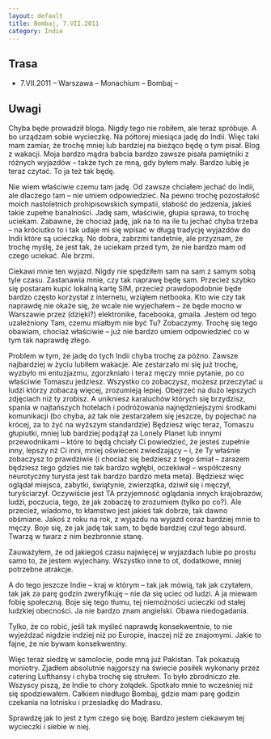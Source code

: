 ```yaml
---
layout: default
title: Bombaj, 7.VII.2011
category: Indie
---
```


Trasa
-----

* 7.VII.2011 – Warszawa – Monachium – Bombaj –

Uwagi
-----

Chyba będe prowadził bloga. Nigdy tego nie robiłem, ale teraz spróbuje. A bo urządzam sobie wycieczkę. Na półtorej miesiąca jadę do Indii. Więc taki mam zamiar, że trochę mniej lub bardziej na bieżąco będę o tym pisał. Blog z wakacji. Moja bardzo mądra babcia bardzo zawsze pisała pamiętniki z różnych wyjazdów – także tych ze mną, gdy byłem mały. Bardzo lubię je teraz czytać. To ja też tak będę.

Nie wiem właściwie czemu tam jadę. Od zawsze chciałem jechać do Indii, ale dlaczego tam – nie umiem odpowiedzieć. Na pewno trochę pozostałość moich nastoletnich prohipisowskich sympatii, słabość do jedzenia, jakieś takie zupełne banalności. Jadę sam, właściwie, głupia sprawa, to trochę uciekam. Zabawne, że chociaż jadę, jak na to na ile tu jechać chyba trzeba – na króciutko to i tak udaje mi się wpisać w długą tradycję wyjazdów do Indii które są ucieczką. No dobra, zabrzmi tandetnie, ale przyznam, że trochę myślę, że jest tak, że uciekam przed tym, że nie bardzo mam od czego uciekać. Ale brzmi.

Ciekawi mnie ten wyjazd. Nigdy nie spędziłem sam na sam z samym sobą tyle czasu. Zastanawia mnie, czy tak naprawę będę sam. Przecież szybko się postaram kupić lokalną kartę SIM, przecież prawdopodobnie będe bardzo często korzystał z internetu, wziąłem netbooka. Kto wie czy tak naprawdę nie okaże się, że wcale nie wyjechałem – że będe mocno w Warszawie przez (dzięki?) elektronike, facebooka, gmaila. Jestem od tego uzależniony Tam, czemu miałbym nie być Tu? Zobaczymy. Trochę się tego obawiam, chociaż właściwie – już nie bardzo umiem odpowiedzieć co w tym tak naprawdę złego.

Problem w tym, że jadę do tych Indii chyba trochę za późno. Zawsze najbardziej w życiu lubiłem wakacje. Ale zestarzało mi się już trochę, wyzbyło mi entuzjazmu, zgorzkniało i teraz męczy mnie pytanie, po co właściwie Tomaszu jedziesz. Wszystko co zobaczysz, możesz przeczytać u ludzi którzy zobaczą więcej, zrozumieją lepiej. Obejrzeć na dużo lepszych zdjęciach niż ty zrobisz. A unikniesz karaluchów których się brzydzisz, spania w najtańszych hotelach i podróżowania najnędzniejszymi środkami komunikacji (bo chyba, aż tak nie zestarzałem się jeszcze, by pojechać na krócej, za to żyć na wyższym standardzie)
Będziesz więc teraz, Tomaszu głupiutki, mniej lub bardziej podążął za Lonely Planet lub innymi przewodnikami – które to będą chciały Ci powiedzieć, że jesteś zupełnie inny, lepszy nż Ci inni, mniej oświeceni zwiedzający – i, że Ty właśnie zobaczysz to prawdziwie (i chociaż się bedziesz z tego śmiał – zarazem będziesz tego gdzieś nie tak bardzo wgłębi, oczekiwał – współczesny neurotyczny turysta jest tak bardzo bardzo meta meta).
Będziesz więc oglądał miejsca, zabytki, świątynie, zwierzątka, dziwił się i męczył, turyściarzył. Oczywiście jest TA przyjemność oglądania innych krajobrazów, ludzi, poczucia, tego, że jak zobaczę to zrozumiem (tylko po co?). Ale przecież, wiadomo, to kłamstwo jest jakieś tak dobrze, tak dawno obśmiane. Jakoś z roku na rok, z wyjazdu na wyjazd coraz bardziej mnie to męczy. Boje się, że jak jadę tak sam, to będe bardziej czuł tego absurd. Twarzą w twarz z nim bezbronnie stanę.

Zauważyłem, że od jakiegoś czasu najwięcej w wyjazdach lubie po prostu samo to, że jestem wyjechany. Wszystko inne to ot, dodatkowe, mniej potrzebne atrakcje.

A do tego jeszcze Indie – kraj w którym – tak jak mówią, tak jak czytałem, tak jak za parę godzin zweryfikuję – nie da się uciec od ludzi. A ja miewam fobię społeczną. Boje się tego tłumu, tej niemożności ucieczki od stałej ludzkiej obecności. Ja nie bardzo znam angielski. Obawa niedogadania.

Tylko, że co robić, jeśli tak myśleć naprawdę konsekwentnie, to nie wyjeżdzać nigdzie indziej niż po Europie, inaczej niż ze znajomymi. Jakie to fajne, że nie bywam konsekwentny.

Więc teraz siedzę w samolocie, pode mną już Pakistan. Tak pokazują moniotry. Zjadłem absolutnie najgorszy na świecie posiłek wykonany przez catering Lufthansy i chyba trochę się strułem. To było zbrodniczo złe. Wszyscy piszą, że Indie to chory żołądek. Spotkało mnie to wcześniej niż się spodziewałem. Całkiem niedługo Bombaj, gdzie mam parę godzin czekania na lotnisku i przesiadkę do Madrasu.

Sprawdzę jak to jest z tym czego się boję. Bardzo jestem ciekawym tej wycieczki i siebie w niej.

